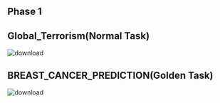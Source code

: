 ## Phase 1


## Global_Terrorism(Normal Task)
![download](https://github.com/AshwaniRathi9/CVIP/assets/138287901/38a82da5-33d6-463d-bb09-9e6d36f8911d)

## BREAST_CANCER_PREDICTION(Golden Task)
![download](https://github.com/AshwaniRathi9/CVIP/assets/138287901/14180a6b-1b79-4bb5-a599-018377f36041)



